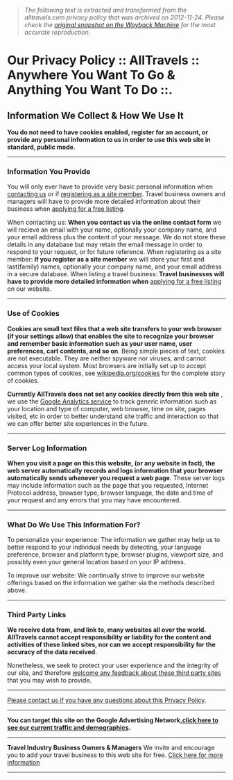 > *The following text is extracted and transformed from the alltravels.com privacy policy that was archived on 2012-11-24. Please check the [original snapshot on the Wayback Machine](https://web.archive.org/web/20121124184531id_/http%3A//www.alltravels.com/privacy) for the most accurate reproduction.*

# Our Privacy Policy :: AllTravels :: Anywhere You Want To Go & Anything You Want To Do ::.

## Information We Collect & How We Use It

**You do not need to have cookies enabled, register for an account, or provide any personal information to us in order to use this web site in standard, public mode**.

* * *

### Information You Provide

You will only ever have to provide very basic personal information when [contacting us](http://www.alltravels.com/contact/ "Click here to open the contact section home page") or if [registering as a site member](http://www.alltravels.com/members/ "Click here to open the home page of member's section"). Travel business owners and managers will have to provide more detailed information about their business when [applying for a free listing](http://www.alltravels.com/listings/ "Click here to add your travel business to this site for free").

When contacting us:
    **When you contact us via the online contact form** we will recieve an email with your name, optionally your company name, and your email address plus the content of your message. We do not store these details in any database but may retain the email message in order to respond to your request, or for future reference.
When registering as a site member:
    **If you register as a site member** we will store your first and last(family) names, optionally your company name, and your email address in a secure database.
When listing a travel business:
    **Travel businesses will have to provide more detailed information when** [applying for a free listing](http://www.alltravels.com/listings/ "Click here to add your travel business to this site for free") on our website.

* * *

### Use of Cookies

**Cookies are small text files that a web site transfers to your web browser (if your settings allow) that enables the site to recognize your browser and remember basic information such as your user name, user preferences, cart contents, and so on**. Being simple pieces of text, cookies are not executable. They are neither spyware nor viruses, and cannot access your local system. Most browsers are initially set up to accept common types of cookies, see [wikipedia.org/cookies](http://en.wikipedia.org/wiki/HTTP_cookie "Click here to read all about web browser cookies at Wikipedia - this link opens in a new browser window or tab") for the complete story of cookies.

**Currently AllTravels does not set any cookies directly from this web site** , we use the [Google Analytics service](http://www.google.com/analytics/ "Click here to open the Google Analytics home page - this link opens in a new browser window or tab") to track generic information such as your location and type of computer, web browser, time on site, pages visited, etc in order to better understand site traffic and interaction so that we can offer better site experiences in the future.

* * *

### Server Log Information

**When you visit a page on this this website, (or any website in fact), the web server automatically records and logs information that your browser automatically sends whenever you request a web page**. These server logs may include information such as the page that you requested, Internet Protocol address, browser type, browser language, the date and time of your request and any errors that you may have encountered.

* * *

### What Do We Use This Information For?

To personalize your experience:
    The information we gather may help us to better respond to your individual needs by detecting, your language preference, browser and platform type, browser plugins, viewport size, and possibly even your general location based on your IP address.

To improve our website:
    We continually strive to improve our website offerings based on the information we gather via the methods described above.

* * *

### Third Party Links

**We receive data from, and link to, many websites all over the world. AllTravels cannot accept responsibility or liability for the content and activities of these linked sites, nor can we accept responsibility for the accuracy of the data received**.

Nonetheless, we seek to protect your user experience and the integrity of our site, and therefore [welcome any feedback about these third party sites](http://www.alltravels.com/contact/ "Click here to send us feedback about your experience with a site that we link to.") that you may wish to provide.

* * *

[Please contact us if you have any questions about this Privacy Policy](http://www.alltravels.com/contact/ "Click here to open the contact section home page").

* * *

[](https://www.google.com/adplanner/planning/site_profile?nh=true#siteDetails?uid=alltravels.com&geo=001&lp=false "Check out this site on DoubleClick Ad Planner by Google") **You can target this site on the Google Advertising Network,[click here to see our current traffic and demographics](https://www.google.com/adplanner/planning/site_profile?nh=true#siteDetails?uid=alltravels.com&geo=001&lp=false "Click here to see our current traffic and demographics at DoubleClick Ad Planner by Google - this link opens in a new browser window or tab").**

* * *

**Travel Industry Business Owners & Managers** We invite and encourage you to add your travel business to this web site for free. [Click here for more information](http://www.alltravels.com/listings/ "Click here to add your travel business to this site, absolutely free!")

* * *
